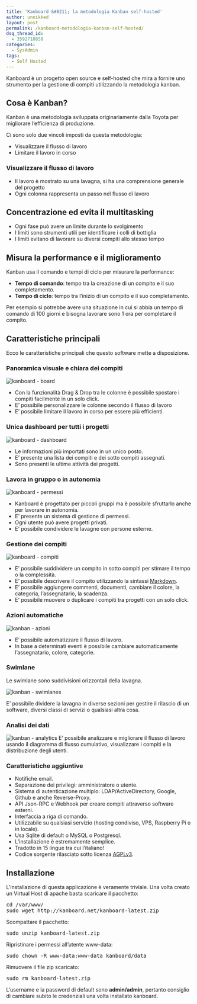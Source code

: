 ```yaml
---
title: 'Kanboard &#8211; la metodologia Kanban self-hosted'
author: unnikked
layout: post
permalink: /kanboard-metodologia-kanban-self-hosted/
dsq_thread_id:
  - 3592710858
categories:
  - SysAdmin
tags:
  - Self Hosted
---
```

<div align="center">
  <!-- unnikked - responsive - header --><ins class="adsbygoogle" style="display:block" data-ad-client="ca-pub-3846608868139288" data-ad-slot="2778724254" data-ad-format="auto"></ins>
</div>

  


Kanboard è un progetto open source e self-hosted che mira a fornire uno strumento per la gestione di compiti utilizzando la metodologia kanban.

## Cosa è Kanban?

Kanban è una metodologia sviluppata originariamente dalla Toyota per migliorare l&#8217;efficienza di produzione.

Ci sono solo due vincoli imposti da questa metodologia:

  * Visualizzare il flusso di lavoro
  * Limitare il lavoro in corso

### Visualizzare il flusso di lavoro

  * Il lavoro è mostrato su una lavagna, si ha una comprensione generale del progetto
  * Ogni colonna rappresenta un passo nel flusso di lavoro

## Concentrazione ed evita il multitasking

  * Ogni fase può avere un limite durante lo svolgimento
  * I limiti sono strumenti utili per identificare i colli di bottiglia
  * I limiti evitano di lavorare su diversi compiti allo stesso tempo

## Misura la performance e il miglioramento

Kanban usa il comando e tempi di ciclo per misurare la performance:

  * **Tempo di comando**: tempo tra la creazione di un compito e il suo completamento.
  * **Tempo di ciclo**: tempo tra l&#8217;inizio di un compito e il suo completamento.

Per esempio si potrebbe avere una situazione in cui si abbia un tempo di comando di 100 giorni e bisogna lavorare sono 1 ora per completare il compito.

## Caratteristiche principali

Ecco le caratteristiche principali che questo software mette a disposizione.

### Panoramica visuale e chiara dei compiti

<img class=" aligncenter" src="/wp-content/uploads/2015/03/board.png" alt="kanboard - board" />

  * Con la funzionalità Drag & Drop tra le colonne è possibile spostare i compiti facilmente in un solo click.
  * E&#8217; possibile personalizzare le colonne secondo il flusso di lavoro
  * E&#8217; possibile limitare il lavoro in corso per essere più efficienti.

### Unica dashboard per tutti i progetti

<img class=" aligncenter" src="/wp-content/uploads/2015/03/dashboard.png" alt="kanboard - dashboard" />

  * Le informazioni più importati sono in un unico posto.
  * E&#8217; presente una lista dei compiti e dei sotto compiti assegnati.
  * Sono presenti le ultime attività dei progetti.

### Lavora in gruppo o in autonomia

<img class=" aligncenter" src="/wp-content/uploads/2015/03/permissions.png" alt="kanboard - permessi" />

  * Kanboard è progettato per piccoli gruppi ma è possibile sfruttarlo anche per lavorare in autonomia.
  * E&#8217; presente un sistema di gestione di permessi.
  * Ogni utente può avere progetti privati.
  * E&#8217; possibile condividere le lavagne con persone esterne.

### Gestione dei compiti

<img class=" aligncenter" src="/wp-content/uploads/2015/03/task.png" alt="kanboard - compiti" />

  * E&#8217; possibile suddividere un compito in sotto compiti per stimare il tempo o la complessità.
  * E&#8217; possibile descrivere il compito utilizzando la sintassi <a title="Markdown specifica" href="http://daringfireball.net/projects/markdown/syntax" target="_blank">Markdown</a>.
  * E&#8217; possibile aggiungere commenti, documenti, cambiare il colore, la categoria, l&#8217;assegnatario, la scadenza.
  * E&#8217; possibile muovere o duplicare i compiti tra progetti con un solo click.

### Azioni automatiche

<img class=" aligncenter" src="/wp-content/uploads/2015/03/actions.png" alt="kanban - azioni" />

  * E&#8217; possibile automatizzare il flusso di lavoro.
  * In base a determinati eventi è possibile cambiare automaticamente l&#8217;assegnatario, colore, categorie.

### Swimlane

Le swimlane sono suddivisioni orizzontali della lavagna.

<img class=" aligncenter" src="/wp-content/uploads/2015/03/swimlanes.png" alt="kanban - swimlanes" />

E&#8217; possibile dividere la lavagna in diverse sezioni per gestire il rilascio di un software, diversi classi di servizi o qualsiasi altra cosa.

### Analisi dei dati

<img class=" aligncenter" src="/wp-content/uploads/2015/03/analytics.png" alt="kanban - analytics" />  
E&#8217; possibile analizzare e migliorare il flusso di lavoro usando il diagramma di flusso cumulativo, visualizzare i compiti e la distribuzione degli utenti.

### Caratteristiche aggiuntive

  * Notifiche email.
  * Separazione dei privilegi: amministratore o utente.
  * Sistema di autenticazione multiplo: LDAP/ActiveDirectory, Google, Github e anche Reverse-Proxy.
  * API Json-RPC e Webhook per creare compiti attraverso software esterni.
  * Interfaccia a riga di comando.
  * Utilizzabile su qualsiasi servizio (hosting condiviso, VPS, Raspberry Pi o in locale).
  * Usa Sqlite di default o MySQL o Postgresql.
  * L&#8217;installazione è estremamente semplice.
  * Tradotto in 15 lingue tra cui l&#8217;italiano!
  * Codice sorgente rilasciato sotto licenza <a title="AGPLv3 Licenza" href="http://www.gnu.org/licenses/agpl-3.0.txt" target="_blank">AGPLv3</a>.

## Installazione

L&#8217;installazione di questa applicazione è veramente triviale. Una volta creato un Virtual Host di apache basta scaricare il pacchetto:

<pre class="lang:sh decode:true " >cd /var/www/
sudo wget http://kanboard.net/kanboard-latest.zip</pre>

Scompattare il pacchetto:

<pre class="lang:sh decode:true " >sudo unzip kanboard-latest.zip</pre>

Ripristinare i permessi all&#8217;utente www-data:

<pre class="lang:sh decode:true " >sudo chown -R www-data:www-data kanboard/data</pre>

Rimuovere il file zip scaricato:

<pre class="lang:sh decode:true " >sudo rm kanboard-latest.zip</pre>

L&#8217;username e la password di default sono **admin/admin**, pertanto consiglio di cambiare subito le credenziali una volta installato kanboard. 

  


<div align="center">
  <!-- unnikked - responsive - footer --><ins class="adsbygoogle" style="display:block" data-ad-client="ca-pub-3846608868139288" data-ad-slot="4255457452" data-ad-format="auto"></ins>
</div>